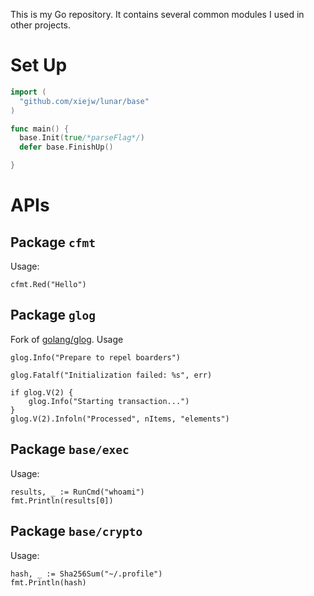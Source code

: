 This is my Go repository. It contains several common modules I used in other
projects.

# Set Up

```go
import (
  "github.com/xiejw/lunar/base"
)

func main() {
  base.Init(true/*parseFlag*/)
  defer base.FinishUp()

}
```

# APIs

## Package `cfmt`

Usage:

```
cfmt.Red("Hello")
```

## Package `glog`

Fork of [golang/glog](github.com/golang/glog). Usage

```
glog.Info("Prepare to repel boarders")

glog.Fatalf("Initialization failed: %s", err)

if glog.V(2) {
	glog.Info("Starting transaction...")
}
glog.V(2).Infoln("Processed", nItems, "elements")
```

## Package `base/exec`

Usage:

    results, _ := RunCmd("whoami")
    fmt.Println(results[0])

## Package `base/crypto`

Usage:

    hash, _ := Sha256Sum("~/.profile")
    fmt.Println(hash)

